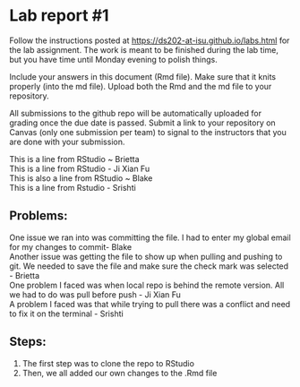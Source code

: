 
<!-- README.md is generated from README.Rmd. Please edit the README.Rmd file -->

# Lab report \#1

Follow the instructions posted at
<https://ds202-at-isu.github.io/labs.html> for the lab assignment. The
work is meant to be finished during the lab time, but you have time
until Monday evening to polish things.

Include your answers in this document (Rmd file). Make sure that it
knits properly (into the md file). Upload both the Rmd and the md file
to your repository.

All submissions to the github repo will be automatically uploaded for
grading once the due date is passed. Submit a link to your repository on
Canvas (only one submission per team) to signal to the instructors that
you are done with your submission.

This is a line from RStudio ~ Brietta  
This is a line from RStudio - Ji Xian Fu  
This is also a line from RStudio ~ Blake  
This is a line from Rstudio - Srishti  

## Problems:

One issue we ran into was committing the file. I had to enter my global
email for my changes to commit- Blake  
Another issue was getting the file to show up when pulling and pushing
to git. We needed to save the file and make sure the check mark was
selected - Brietta  
One problem I faced was when local repo is behind the remote version.
All we had to do was pull before push - Ji Xian Fu  
A problem I faced was that while trying to pull there was a conflict and
need to fix it on the terminal - Srishti  

## Steps: 

1.  The first step was to clone the repo to RStudio  
2.  Then, we all added our own changes to the .Rmd file  
